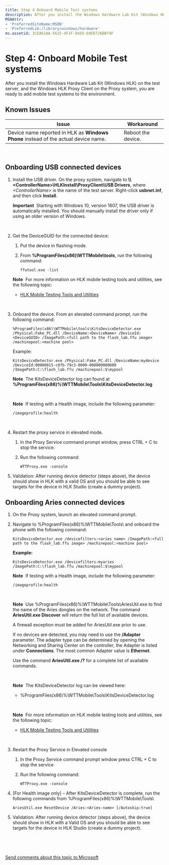 ```yaml
---
title: Step 4 Onboard Mobile Test systems
description: After you install the Windows Hardware Lab Kit (Windows HLK) on the test server, and the Windows HLK Proxy Client on the Proxy system, you are ready to add mobile test systems to the environment.
MSHAttr:
- 'PreferredSiteName:MSDN'
- 'PreferredLib:/library/windows/hardware'
ms.assetid: 3CEA61AA-5625-4F1F-84ED-69ED726BB74F
---
```


# Step 4: Onboard Mobile Test systems


After you install the Windows Hardware Lab Kit (Windows HLK) on the test server, and the Windows HLK Proxy Client on the Proxy system, you are ready to add mobile test systems to the environment.

## <span id="Known_Issues"></span><span id="known_issues"></span><span id="KNOWN_ISSUES"></span>Known Issues


| Issue                                                                               | Workaround         |
|-------------------------------------------------------------------------------------|--------------------|
| Device name reported in HLK as **Windows Phone** instead of the actual device name. | Reboot the device. |

 

## <span id="usb"></span><span id="USB"></span>Onboarding USB connected devices


1.  Install the USB driver. On the proxy system, navigate to **\\\\&lt;ControllerName&gt;\\HLKInstall\\ProxyClient\\USB Drivers**, where *&lt;ControllerName&gt;* is the name of the test server. Right-click **usbnet.inf**, and then click **Install**.

    **Important**  Starting with Windows 10, version 1607, the USB driver is automatically installed. You should manually install the driver only if using an older version of Windows.

     

2.  Get the DeviceGUID for the connected device:

    1.  Put the device in flashing mode.

    2.  From **%ProgramFiles(x86)\\WTTMobile\\tools**, run the following command:

        ``` syntax
        ffutool.exe -list
        ```

    **Note**  For more information on HLK mobile testing tools and utilities, see the following topic:
    -   [HLK Mobile Testing Tools and Utilities](p_hlk.hlk_mobile_testing_tools_and_utilities)

     

3.  Onboard the device. From an elevated command prompt, run the following command:

    ``` syntax
    %ProgramFiles(x86)\WTTMobile\tools\KitsDeviceDetector.exe /Physical:Fake_PC.dll /DeviceName:<DeviceName> /DeviceId:<DeviceGUID> /ImagePath:<full path to the flash_lab.ffu image> /machinepool:<machine pool>
    ```

    Example:

    ``` syntax
    KitsDeviceDetector.exe /Physical:Fake_PC.dll /DeviceName:mydevice /DeviceId:00000015-c0fb-79c3-0000-000000000000 /ImagePath:C:\flash_lab.ffu /machinepool:$\mypool
    ```

    **Note**  The KitsDeviceDetector log can found at **%ProgramFiles(x86)%\\WTTMobile\\Tools\\KitsDeviceDetector.log**

     

    **Note**  If testing with a Health image, include the following parameter:
    ``` syntax
    /imageprofile:health
    ```

     

4.  Restart the proxy service in elevated mode.

    1.  In the Proxy Service command prompt window, press CTRL + C to stop the service.

    2.  Run the following command:

        ``` syntax
        WTTProxy.exe -console
        ```

5.  Validation: After running device detector (steps above), the device should show in HLK with a valid OS and you should be able to see targets for the device in HLK Studio (create a dummy project).

## <span id="aries"></span><span id="ARIES"></span>Onboarding Aries connected devices


1.  On the Proxy system, launch an elevated command prompt.
2.  Navigate to %ProgramFiles(x86)%\\WTTMobile\\Tools\\ and onboard the phone with the following command:

    ``` syntax
    KitsDeviceDetector.exe /devicefilters:<aries name> /ImagePath:<full path to the flash_lab.ffu image> /machinepool:<machine pool>
    ```

    **Example:**

    ``` syntax
    KitsDeviceDetector.exe /devicefilters:myaries /ImagePath:C:\flash_lab.ffu /machinepool:$\mypool
    ```

    **Note**  If testing with a Health image, include the following parameter:
    ``` syntax
    /imageprofile:health
    ```

     

    **Note**  Use %ProgramFiles(x86)%\\WTTMobile\\Tools\\AriesUtil.exe to find the name of the Aries dongles on the network.
    The command **AriesUtil.exe Discover** will return the full list of available devices.

    A firewall exception must be added for AriesUtil.exe prior to use.

    If no devices are detected, you may need to use the **/Adapter** parameter. The adapter type can be determined by opening the Networking and Sharing Center on the controller, the Adapter is listed under **Connections**. The most common Adapter value is **Ethernet**.

    Use the command **AriesUtil.exe /?** for a complete list of available commands.

     

    **Note**  The KitsDeviceDetector log can be viewed here:
    -   %ProgramFiles(x86)%\\WTTMobile\\Tools\\KitsDeviceDetector.log

     

    **Note**  For more information on HLK mobile testing tools and utilities, see the following topic:
    -   [HLK Mobile Testing Tools and Utilities](p_hlk.hlk_mobile_testing_tools_and_utilities)

     

3.  Restart the Proxy Service in Elevated console
    1.  In the Proxy Service command prompt window press CTRL + C to stop the service
    2.  Run the following command:

        ``` syntax
        WTTProxy.exe -console
        ```

4.  \[For Health image only\] – After KitsDeviceDetector is complete, run the following commands from %ProgramFiles(x86)%\\WTTMobile\\Tools\\

    ``` syntax
    AriesUtil.exe ResetDevice /Aries:<Aries-name> [/Autoskip:true]
    ```

5.  Validation: After running device detector (steps above), the device should show in HLK with a Valid OS and you should be able to see targets for the device in HLK Studio (create a dummy project).

 

 

[Send comments about this topic to Microsoft](mailto:wsddocfb@microsoft.com?subject=Documentation%20feedback%20%5Bp_sxs_hlk\p_sxs_hlk%5D:%20Step%204:%20Onboard%20Mobile%20Test%20systems%20%20RELEASE:%20%287/11/2017%29&body=%0A%0APRIVACY%20STATEMENT%0A%0AWe%20use%20your%20feedback%20to%20improve%20the%20documentation.%20We%20don't%20use%20your%20email%20address%20for%20any%20other%20purpose,%20and%20we'll%20remove%20your%20email%20address%20from%20our%20system%20after%20the%20issue%20that%20you're%20reporting%20is%20fixed.%20While%20we're%20working%20to%20fix%20this%20issue,%20we%20might%20send%20you%20an%20email%20message%20to%20ask%20for%20more%20info.%20Later,%20we%20might%20also%20send%20you%20an%20email%20message%20to%20let%20you%20know%20that%20we've%20addressed%20your%20feedback.%0A%0AFor%20more%20info%20about%20Microsoft's%20privacy%20policy,%20see%20http://privacy.microsoft.com/en-us/default.aspx. "Send comments about this topic to Microsoft")




